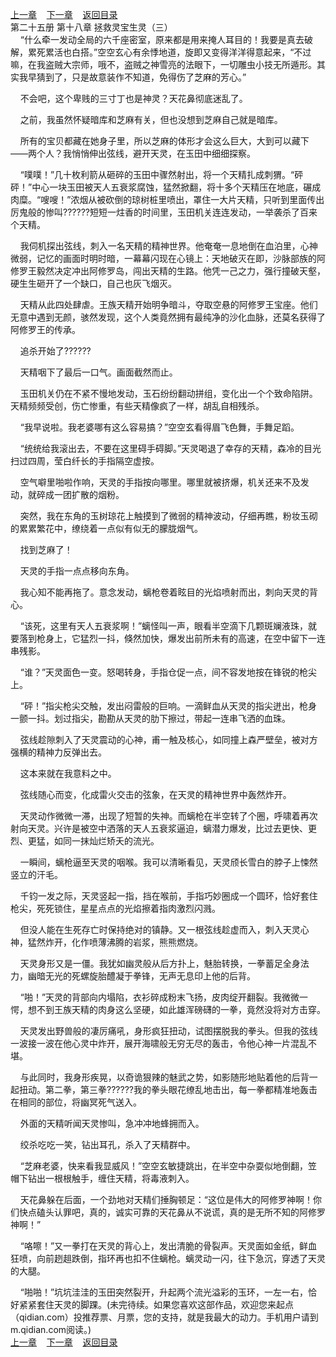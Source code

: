 
[上一章](https://github.com/xiaominghe2014/spider_book/blob/master/book/知北游/第385章.md)&nbsp;&nbsp;&nbsp;&nbsp;[下一章](https://github.com/xiaominghe2014/spider_book/blob/master/book/知北游/第387章.md)&nbsp;&nbsp;&nbsp;&nbsp;[返回目录](https://github.com/xiaominghe2014/spider_book/blob/master/book/知北游/README.md)
<br /> 第二十五册 第十八章 拯救灵宝生灵（三）<br />
        “什么牵一发动全局的六千座密室，原来都是用来掩人耳目的！我要是真去破解，累死累活也白搭。”空空玄心有余悸地道，旋即又变得洋洋得意起来，“不过嘛，在我盗贼大宗师，哦不，盗贼之神雪亮的法眼下，一切雕虫小技无所遁形。其实我早猜到了，只是故意装作不知道，免得伤了芝麻的芳心。”

    不会吧，这个卑贱的三寸丁也是神灵？天花鼻彻底迷乱了。

    之前，我虽然怀疑暗库和芝麻有关，但也没想到芝麻自己就是暗库。

    所有的宝贝都藏在她身子里，所以芝麻的体形才会这么巨大，大到可以藏下——两个人？我悄悄伸出弦线，避开天灵，在玉田中细细探察。

    “噗噗！”几十枚利箭从砸碎的玉田中骤然射出，将一个天精扎成刺猬。“砰砰！”中心一块玉田被天人五衰浆腐蚀，猛然掀翻，将十多个天精压在地底，碾成肉糜。“嗖嗖！”浓烟从被砍倒的琼树桩里喷出，罩住一大片天精，只听到里面传出厉鬼般的惨叫??????短短一炷香的时间里，玉田机关连连发动，一举袭杀了百来个天精。

    我伺机探出弦线，刺入一名天精的精神世界。他奄奄一息地倒在血泊里，心神微弱，记忆的画面时明时暗，一幕幕闪现在心镜上：天地破灭在即，沙脉部族的阿修罗王毅然决定冲出阿修罗岛，闯出天精的生路。他凭一己之力，强行撞破天壑，硬生生砸开了一个缺口，自己也灰飞烟灭。

    天精从此四处肆虐。王族天精开始明争暗斗，夺取空悬的阿修罗王宝座。他们无意中遇到无颜，骇然发现，这个人类竟然拥有最纯净的沙化血脉，还莫名获得了阿修罗王的传承。

    追杀开始了??????

    天精咽下了最后一口气。画面截然而止。

    玉田机关仍在不紧不慢地发动，玉石纷纷翻动拼组，变化出一个个致命陷阱。天精频频受创，伤亡惨重，有些天精像疯了一样，胡乱自相残杀。

    “我早说啦。我老婆哪有这么容易搞？”空空玄看得眉飞色舞，手舞足蹈。

    “统统给我滚出去，不要在这里碍手碍脚。”天灵喝退了幸存的天精，森冷的目光扫过四周，莹白纤长的手指隔空虚按。

    空气噼里啪啦作响，天灵的手指按向哪里。哪里就被挤爆，机关还来不及发动，就碎成一团扩散的烟粉。

    突然，我在东角的玉树琼花上触摸到了微弱的精神波动，仔细再瞧，粉妆玉砌的累累繁花中，缭绕着一点似有似无的朦胧烟气。

    找到芝麻了！

    天灵的手指一点点移向东角。

    我心知不能再拖了。意念发动，螭枪卷着眩目的光焰喷射而出，刺向天灵的背心。

    “该死，这里有天人五衰浆啊！”螭怪叫一声，眼看半空滴下几颗斑斓液珠，就要落到枪身上，它猛烈一抖，倏然加快，爆发出前所未有的高速，在空中留下一连串残影。

    “谁？”天灵面色一变。怒喝转身，手指仓促一点，间不容发地按在锋锐的枪尖上。

    “砰！”指尖枪尖交触，发出闷雷般的巨响。一滴鲜血从天灵的指尖迸出，枪身一颤一抖。划过指尖，勘勘从天灵的肋下擦过，带起一连串飞洒的血珠。

    弦线趁隙刺入了天灵震动的心神，甫一触及核心，如同撞上森严壁垒，被对方强横的精神力反弹出去。

    这本来就在我意料之中。

    弦线随心而变，化成雷火交击的弦象，在天灵的精神世界中轰然炸开。

    天灵动作微微一滞，出现了短暂的失神。而螭枪在半空转了个圈，呼啸着再次射向天灵。兴许是被空中洒落的天人五衰浆逼迫，螭潜力爆发，比过去更快、更烈、更猛，如同一抹灿烂矫夭的流光。

    一瞬间，螭枪逼至天灵的咽喉。我可以清晰看见，天灵颀长雪白的脖子上悚然竖立的汗毛。

    千钧一发之际，天灵竖起一指，挡在喉前，手指巧妙圈成一个圆环，恰好套住枪尖，死死锁住，星星点点的光焰擦着指肉激烈闪溅。

    但没人能在生死存亡时保持绝对的镇静。又一根弦线趁虚而入，刺入天灵心神，猛然炸开，化作喷薄沸腾的岩浆，熊熊燃烧。

    天灵身形又是一僵。我犹如幽灵般从后方扑上，魅胎转换，一拳蓄足全身法力，幽暗无光的死螺旋胎醴凝于拳锋，无声无息印上他的后背。

    “啪！”天灵的背部向内塌陷，衣衫碎成粉末飞扬，皮肉绽开翻裂。我微微一愕，想不到王族天精的肉身这么坚硬，如此雄浑磅礴的一拳，竟然没将对方击穿。

    天灵发出野兽般的凄厉痛吼，身形疯狂扭动，试图摆脱我的拳头。但我的弦线一波接一波在他心灵中炸开，展开海啸般无穷无尽的轰击，令他心神一片混乱不堪。

    与此同时，我身形疾晃，以奇诡狠辣的魅武之势，如影随形地贴着他的后背一起扭动。第二拳，第三拳??????我的拳头眼花缭乱地击出，每一拳都精准地轰击在相同的部位，将幽冥死气送入。

    外面的天精听闻天灵惨叫，急冲冲地蜂拥而入。

    绞杀吃吃一笑，钻出耳孔，杀入了天精群中。

    “芝麻老婆，快来看我显威风！”空空玄敏捷跳出，在半空中杂耍似地倒翻，笠帽下钻出一根根触手，缠住天精，将毒液刺入。

    天花鼻躲在后面，一个劲地对天精们捶胸顿足：“这位是伟大的阿修罗神啊！你们快点磕头认罪吧，真的，诚实可靠的天花鼻从不说谎，真的是无所不知的阿修罗神啊！”

    “咯嚓！”又一拳打在天灵的背心上，发出清脆的骨裂声。天灵面如金纸，鲜血狂喷，向前趔趄跌倒，指环再也扣不住螭枪。螭灵动一闪，往下急沉，穿透了天灵的大腿。

    “啪啪！”坑坑洼洼的玉田突然裂开，升起两个流光溢彩的玉环，一左一右，恰好紧紧套住天灵的脚踝。(未完待续。如果您喜欢这部作品，欢迎您来起点（qidian.com）投推荐票、月票，您的支持，就是我最大的动力。手机用户请到m.qidian.com阅读。)
  <br />
[上一章](https://github.com/xiaominghe2014/spider_book/blob/master/book/知北游/第385章.md)&nbsp;&nbsp;&nbsp;&nbsp;[下一章](https://github.com/xiaominghe2014/spider_book/blob/master/book/知北游/第387章.md)&nbsp;&nbsp;&nbsp;&nbsp;[返回目录](https://github.com/xiaominghe2014/spider_book/blob/master/book/知北游/README.md)
